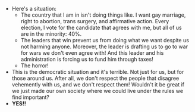 - Here's a situation:
	- The country that I am in isn't doing things like. I want gay marriage, right to abortion, trans surgery, and affirmative action. Every election, I vote for the candidate that agrees with me, but all of us are in the minority: 40%.
	- The leaders that win prevent us from doing what we want despite us not harming anyone. Moreover, the leader is drafting us to go to war for wars we don't even agree with! And this leader and his administration is forcing us to fund him through taxes!
	- The horror!
- This is the democratic situation and it's terrible. Not just for us, but for those around us. After all, we don't respect the people that disagree vehemently with us, and we don't respect them! Wouldn't it be great if we just made our own society where we could live under the rules we find important?
- **YES!!**